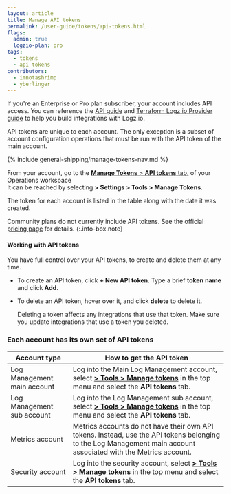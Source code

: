 ```yaml
---
layout: article
title: Manage API tokens
permalink: /user-guide/tokens/api-tokens.html
flags:
  admin: true
  logzio-plan: pro
tags:
  - tokens
  - api-tokens
contributors:
  - imnotashrimp
  - yberlinger
---
```


If you're an Enterprise or Pro plan subscriber,
your account includes API access. You can reference the [API guide](/api/) and [Terraform Logz.io Provider guide](/integrations/terraform/) to help you build integrations with Logz.io.

API tokens are unique to each account. The only exception is a subset of account configuration operations that must be run with the API token of the main account.

{% include general-shipping/manage-tokens-nav.md %}

From your account, go to the <a href="https://app.logz.io/#/dashboard/settings/manage-tokens/api" target ="_blank"> **Manage Tokens** > **API tokens** tab.</a> of your Operations workspace <br> It can be reached by selecting **<i class="li li-gear"></i> > Settings > Tools > Manage Tokens**. 

The token for each account is listed in the table along with the date it was created.

<!-- 

![Manage API tokens](https://dytvr9ot2sszz.cloudfront.net/logz-docs/tokens/api-tokens.png)

select [**<i class="li li-gear"></i> > Tools > Manage tokens**](https://app.logz.io/#/dashboard/settings/manage-tokens/api) in the top menu and select the **API tokens** tab.
-->
Community plans do not currently include API tokens. See the official [pricing page](https://logz.io/pricing/) for details.
{:.info-box.note}


#### Working with API tokens

You have full control over your API tokens, to create and delete them at any time.

* To create an API token, click **+ New API token**. Type a brief **token name** and click **Add**.
* To delete an API token, hover over it, and click **delete** <i class="li li-trash"></i> to delete it.

  Deleting a token affects any integrations that use that token. Make sure you update integrations that use a token you deleted.

### Each account has its own set of API tokens

| Account type | How to get the API token |
|---|---|
| Log Management main account | Log into the Main Log Management account, select [**<i class="li li-gear"></i> > Tools > Manage tokens**](https://app.logz.io/#/dashboard/settings/manage-tokens/api) in the top menu and select the **API tokens** tab. |
| Log Management sub account | Log into the Log Management sub account, select [**<i class="li li-gear"></i> > Tools > Manage tokens**](https://app.logz.io/#/dashboard/settings/manage-tokens/api) in the top menu and select the **API tokens** tab. |
| Metrics account | Metrics accounts do not have their own API tokens. Instead, use the API tokens belonging to the Log Management main account associated with the Metrics account.|
| Security account | Log into the security account, select [**<i class="li li-gear"></i> > Tools > Manage tokens**](https://app.logz.io/#/dashboard/settings/manage-tokens/api) in the top menu and select the **API tokens** tab. |
